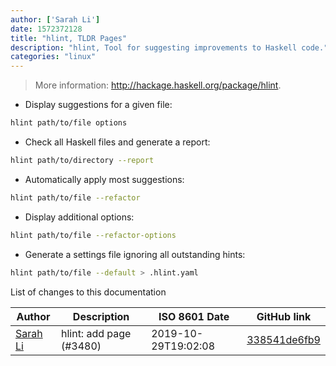 ```yaml
---
author: ['Sarah Li']
date: 1572372128
title: "hlint, TLDR Pages"
description: "hlint, Tool for suggesting improvements to Haskell code."
categories: "linux"
---
```

> More information: <http://hackage.haskell.org/package/hlint>.

- Display suggestions for a given file:

```bash
hlint path/to/file options
```

- Check all Haskell files and generate a report:

```bash
hlint path/to/directory --report
```

- Automatically apply most suggestions:

```bash
hlint path/to/file --refactor
```

- Display additional options:

```bash
hlint path/to/file --refactor-options
```

- Generate a settings file ignoring all outstanding hints:

```bash
hlint path/to/file --default > .hlint.yaml
```
List of changes to this documentation


Author | Description | ISO 8601 Date | GitHub link
------|-----|-----|-----
[Sarah Li](mailto:43288700+sarahliii@users.noreply.github.com) | hlint: add page (#3480) | 2019-10-29T19:02:08 | [338541de6fb9](https://github.com/tldr-pages/tldr/commit/338541de6fb974cb11d8a3fdf44ab82525d93358)

